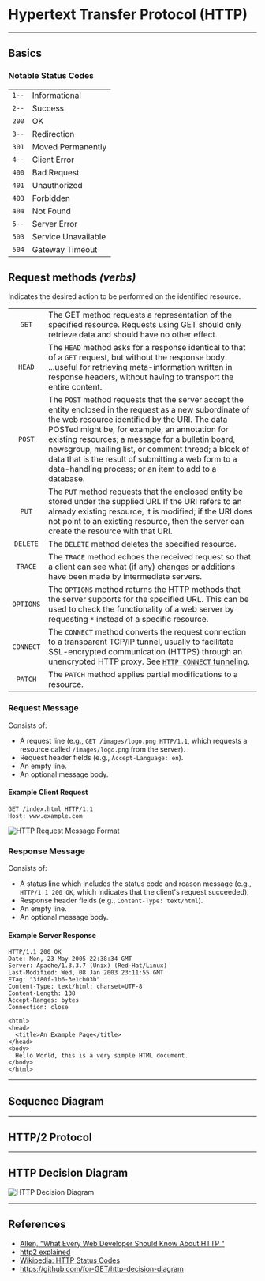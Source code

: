 # Hypertext Transfer Protocol (HTTP)

---

## Basics

### Notable Status Codes

|       |                     |
|-------|---------------------|
| `1--` | Informational       |
| `2--` | Success             |
| `200` | OK                  |
| `3--` | Redirection         |
| `301` | Moved Permanently   |
| `4--` | Client Error        |
| `400` | Bad Request         |
| `401` | Unauthorized        |
| `403` | Forbidden           |
| `404` | Not Found           |
| `5--` | Server Error        |
| `503` | Service Unavailable |
| `504` | Gateway Timeout     |

## Request methods *(verbs)*

Indicates the desired action to be performed on the identified resource.

|           |                                                                                                                                                                                                                                                                                                                                                                                                                                        |
|:---------:|----------------------------------------------------------------------------------------------------------------------------------------------------------------------------------------------------------------------------------------------------------------------------------------------------------------------------------------------------------------------------------------------------------------------------------------|
|   `GET`   | The GET method requests a representation of the specified resource. Requests using GET should only retrieve data and should have no other effect.                            |
|  `HEAD`   | The `HEAD` method asks for a response identical to that of a `GET` request, but without the response body. ...useful for retrieving meta-information written in response headers, without having to transport the entire content.                                                                                                                                                                                                   |
|  `POST`   | The `POST` method requests that the server accept the entity enclosed in the request as a new subordinate of the web resource identified by the URI. The data POSTed might be, for example, an annotation for existing resources; a message for a bulletin board, newsgroup, mailing list, or comment thread; a block of data that is the result of submitting a web form to a data-handling process; or an item to add to a database. |
|   `PUT`   | The `PUT` method requests that the enclosed entity be stored under the supplied URI. If the URI refers to an already existing resource, it is modified; if the URI does not point to an existing resource, then the server can create the resource with that URI.                                                                                                                                                                      |
| `DELETE`  | The `DELETE` method deletes the specified resource.                                                                                                                                                                                                                                                                                                                                                                                    |
|  `TRACE`  | The `TRACE` method echoes the received request so that a client can see what (if any) changes or additions have been made by intermediate servers.                                                                                                                                                                                                                                                                                     |
| `OPTIONS` | The `OPTIONS` method returns the HTTP methods that the server supports for the specified URL. This can be used to check the functionality of a web server by requesting `*` instead of a specific resource.                                                                                                                                                                                                                            |
| `CONNECT` | The `CONNECT` method converts the request connection to a transparent TCP/IP tunnel, usually to facilitate SSL-encrypted communication (HTTPS) through an unencrypted HTTP proxy. See [`HTTP CONNECT` tunneling](https://en.wikipedia.org/wiki/HTTP_tunnel#HTTP_CONNECT_tunneling).                                                                                                                                                                                                                          |
|  `PATCH`  | The `PATCH` method applies partial modifications to a resource.                                                                                                                                                                                                                                                                                                                                                                        |

### Request Message

Consists of:

-   A request line (e.g., `GET /images/logo.png HTTP/1.1`, which requests a resource called `/images/logo.png` from the server).
-   Request header fields (e.g., `Accept-Language: en`).
-   An empty line.
-   An optional message body.

#### Example Client Request

```http
GET /index.html HTTP/1.1
Host: www.example.com
```

![HTTP Request Message Format](http://www.tcpipguide.com/free/diagrams/httprequest.png)

### Response Message

Consists of:

-   A status line which includes the status code and reason message (e.g., `HTTP/1.1 200 OK`, which indicates that the client's request succeeded).
-   Response header fields (e.g., `Content-Type: text/html`).
-   An empty line.
-   An optional message body.

#### Example Server Response

```http
HTTP/1.1 200 OK
Date: Mon, 23 May 2005 22:38:34 GMT
Server: Apache/1.3.3.7 (Unix) (Red-Hat/Linux)
Last-Modified: Wed, 08 Jan 2003 23:11:55 GMT
ETag: "3f80f-1b6-3e1cb03b"
Content-Type: text/html; charset=UTF-8
Content-Length: 138
Accept-Ranges: bytes
Connection: close

<html>
<head>
  <title>An Example Page</title>
</head>
<body>
  Hello World, this is a very simple HTML document.
</body>
</html>
```

---

## Sequence Diagram

---

## HTTP/2 Protocol

---

## HTTP Decision Diagram

![HTTP Decision Diagram](https://raw.githubusercontent.com/for-GET/http-decision-diagram/master/httpdd.png)

---

## References

-   [Allen, "What Every Web Developer Should Know About HTTP "](http://www.amazon.com/Developer-Should-OdeToCode-Programming-Series-ebook/dp/B0076Z6VMI)
-   [http2 explained](https://bagder.gitbooks.io/http2-explained/content)
-   [Wikipedia: HTTP Status Codes](https://en.wikipedia.org/wiki/List_of_HTTP_status_codes)
-   <https://github.com/for-GET/http-decision-diagram>
